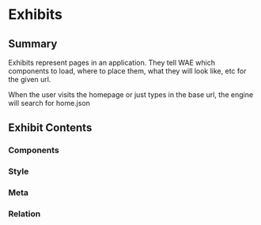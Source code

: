 # Exhibits

## Summary

Exhibits represent pages in an application. They tell WAE which components to load, where to place them, what they will look like, etc for the given url.

When the user visits the homepage or just types in the base url, the engine will search for home.json

## Exhibit Contents

### Components

### Style
### Meta
### Relation